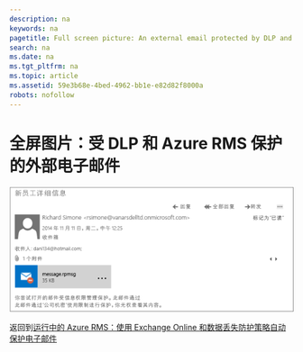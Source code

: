 ```yaml
---
description: na
keywords: na
pagetitle: Full screen picture: An external email protected by DLP and Azure RMS
search: na
ms.date: na
ms.tgt_pltfrm: na
ms.topic: article
ms.assetid: 59e3b68e-4bed-4962-bb1e-e82d82f8000a
robots: nofollow
---
```

# 全屏图片：受 DLP 和 Azure RMS 保护的外部电子邮件
![](../Image/AzRMS_DLPProtectedEmail.png)

返回到[运行中的 Azure RMS：使用 Exchange Online 和数据丢失防护策略自动保护电子邮件](http://technet.microsoft.com/library/jj585026.aspx#BKMK_Example_DLP)

